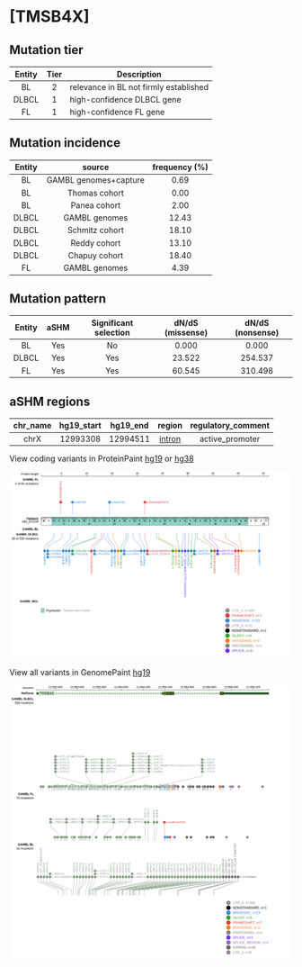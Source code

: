 # [TMSB4X]

## Mutation tier

|Entity|Tier|Description                           |
|:------:|:----:|--------------------------------------|
|BL    |2   |relevance in BL not firmly established|
|DLBCL |1   |high-confidence DLBCL gene            |
|FL    |1   |high-confidence FL gene               |
## Mutation incidence

|Entity|source               |frequency (%)|
|:------:|:---------------------:|:-------------:|
|BL    |GAMBL genomes+capture| 0.69        |
|BL    |Thomas cohort        | 0.00        |
|BL    |Panea cohort         | 2.00        |
|DLBCL |GAMBL genomes        |12.43        |
|DLBCL |Schmitz cohort       |18.10        |
|DLBCL |Reddy cohort         |13.10        |
|DLBCL |Chapuy cohort        |18.40        |
|FL    |GAMBL genomes        | 4.39        |

## Mutation pattern

|Entity|aSHM|Significant selection|dN/dS (missense)|dN/dS (nonsense)|
|:------:|:----:|:---------------------:|:----------------:|:----------------:|
|BL    |Yes |No                   | 0.000          |  0.000         |
|DLBCL |Yes |Yes                  |23.522          |254.537         |
|FL    |Yes |Yes                  |60.545          |310.498         |

## aSHM regions

|chr_name|hg19_start|hg19_end|region                                                                                      |regulatory_comment|
|:--------:|:----------:|:--------:|:--------------------------------------------------------------------------------------------:|:------------------:|
|chrX    |12993308  |12994511|[intron](https://genome.ucsc.edu/s/rdmorin/GAMBL%20hg19?position=chrX%3A12993308%2D12994511)|active_promoter   |


View coding variants in ProteinPaint [hg19](https://www.bcgsc.ca/downloads/morinlab/GAMBL/test/genes/TMSB4X_protein.html)  or [hg38](https://www.bcgsc.ca/downloads/morinlab/GAMBL/test/genes/TMSB4X_protein_hg38.html)

![image](images/proteinpaint/TMSB4X_NM_021109.svg)

View all variants in GenomePaint [hg19](https://www.bcgsc.ca/downloads/morinlab/GAMBL/test/genes/TMSB4X.html)

![image](images/proteinpaint/TMSB4X.svg)
